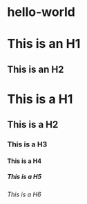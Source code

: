 # hello-world
This is an H1
=============
This is an H2
-------------
# This is a H1
## This is a H2
###  This is a H3
####  This is a H4
#####  This is a H5
######  This is a H6
